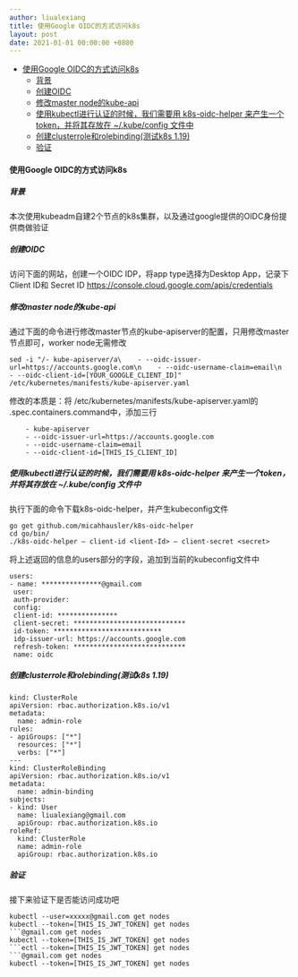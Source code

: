 ```yaml
---
author: liualexiang
title: 使用Google OIDC的方式访问k8s
layout: post
date: 2021-01-01 00:00:00 +0800
---
```




- [使用Google OIDC的方式访问k8s](#使用google-oidc的方式访问k8s)
  - [背景](#背景)
  - [创建OIDC](#创建oidc)
  - [修改master node的kube-api](#修改master-node的kube-api)
  - [使用kubectl进行认证的时候，我们需要用 k8s-oidc-helper 来产生一个token，并将其存放在 ~/.kube/config 文件中](#使用kubectl进行认证的时候我们需要用-k8s-oidc-helper-来产生一个token并将其存放在-kubeconfig-文件中)
  - [创建clusterrole和rolebinding(测试k8s 1.19)](#创建clusterrole和rolebinding测试k8s-119)
  - [验证](#验证)
#### 使用Google OIDC的方式访问k8s
##### 背景
本次使用kubeadm自建2个节点的k8s集群，以及通过google提供的OIDC身份提供商做验证

##### 创建OIDC
访问下面的网站，创建一个OIDC IDP，将app type选择为Desktop App，记录下Client ID和 Secret ID
https://console.cloud.google.com/apis/credentials

##### 修改master node的kube-api

通过下面的命令进行修改master节点的kube-apiserver的配置，只用修改master节点即可，worker node无需修改

```
sed -i "/- kube-apiserver/a\    - --oidc-issuer-url=https://accounts.google.com\n    - --oidc-username-claim=email\n    - --oidc-client-id=[YOUR_GOOGLE_CLIENT_ID]" /etc/kubernetes/manifests/kube-apiserver.yaml
```

修改的本质是：将 /etc/kubernetes/manifests/kube-apiserver.yaml的 .spec.containers.command中，添加三行
```
    - kube-apiserver
    - --oidc-issuer-url=https://accounts.google.com
    - --oidc-username-claim=email
    - --oidc-client-id=[THIS_IS_CLIENT_ID]
```

##### 使用kubectl进行认证的时候，我们需要用 k8s-oidc-helper 来产生一个token，并将其存放在 ~/.kube/config 文件中

执行下面的命令下载k8s-oidc-helper，并产生kubeconfig文件
```
go get github.com/micahhausler/k8s-oidc-helper
cd go/bin/
./k8s-oidc-helper — client-id <lient-Id> — client-secret <secret>
```
将上述返回的信息的users部分的字段，追加到当前的kubeconfig文件中

```
users:
- name: ***************@gmail.com
 user:
 auth-provider:
 config:
 client-id: ***************
 client-secret: ****************************
 id-token: ***************************
 idp-issuer-url: https://accounts.google.com
 refresh-token: ****************************
 name: oidc

```

##### 创建clusterrole和rolebinding(测试k8s 1.19)


```
kind: ClusterRole
apiVersion: rbac.authorization.k8s.io/v1
metadata:
  name: admin-role
rules:
- apiGroups: ["*"]
  resources: ["*"]
  verbs: ["*"]
---
kind: ClusterRoleBinding
apiVersion: rbac.authorization.k8s.io/v1
metadata:
  name: admin-binding
subjects:
- kind: User
  name: liualexiang@gmail.com
  apiGroup: rbac.authorization.k8s.io
roleRef:
  kind: ClusterRole
  name: admin-role
  apiGroup: rbac.authorization.k8s.io
```

##### 验证

接下来验证下是否能访问成功吧
```
kubectl --user=xxxxx@gmail.com get nodes
kubectl --token=[THIS_IS_JWT_TOKEN] get nodes
```@gmail.com get nodes
kubectl --token=[THIS_IS_JWT_TOKEN] get nodes
```ectl --token=[THIS_IS_JWT_TOKEN] get nodes
```@gmail.com get nodes
kubectl --token=[THIS_IS_JWT_TOKEN] get nodes
```